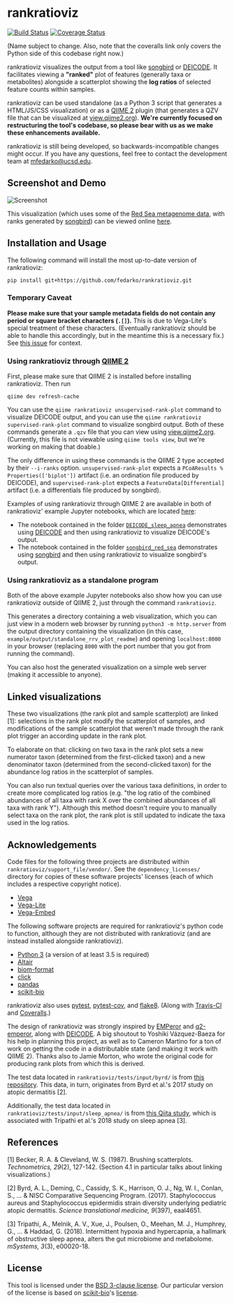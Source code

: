 # rankratioviz
[![Build Status](https://travis-ci.org/fedarko/rankratioviz.svg?branch=master)](https://travis-ci.org/fedarko/rankratioviz) [![Coverage Status](https://coveralls.io/repos/github/fedarko/rankratioviz/badge.svg?branch=master)](https://coveralls.io/github/fedarko/rankratioviz?branch=master)

(Name subject to change. Also, note that the coveralls link only covers the
Python side of this codebase right now.)

rankratioviz visualizes the output from a tool like
[songbird](https://github.com/biocore/songbird) or
[DEICODE](https://github.com/biocore/DEICODE). It facilitates viewing
a __"ranked"__ plot of features (generally taxa or metabolites) alongside
a scatterplot showing the __log ratios__ of selected feature counts within samples.

rankratioviz can be used standalone (as a Python 3 script that generates a
HTML/JS/CSS visualization) or as a [QIIME 2](https://qiime2.org/) plugin (that generates a QZV file that can be visualized at [view.qiime2.org](https://view.qiime2.org/)).
**We're
currently focused on restructuring the tool's codebase, so please bear with us as
we make these enhancements available.**

rankratioviz is still being developed, so backwards-incompatible changes might
occur. If you have any questions, feel free to contact the development team at
[mfedarko@ucsd.edu](mailto:mfedarko@ucsd.edu).

## Screenshot and Demo

![Screenshot](https://github.com/fedarko/rankratioviz/blob/master/screenshots/redsea_data.png)

This visualization (which uses some of the
[Red Sea metagenome data](https://www.ncbi.nlm.nih.gov/pmc/articles/PMC5315489/), with ranks generated by
[songbird](https://github.com/biocore/songbird/)) can be viewed online [here](https://view.qiime2.org/visualization/?src=https%3A%2F%2Fdl.dropbox.com%2Fs%2Fjuvhoqe6ys4tm52%2Fredsea_20190306.qzv%3Fdl%3D1&type=html).

## Installation and Usage

The following command will install the most up-to-date version of rankratioviz:

```
pip install git+https://github.com/fedarko/rankratioviz.git
```

### Temporary Caveat

**Please make sure that your sample metadata fields do not contain any period or
square bracket characters (`.[]`).** This is due to Vega-Lite's special treatment
of these characters. (Eventually rankratioviz should be able to handle this
accordingly, but in the meantime this is a necessary fix.) See
[this issue](https://github.com/fedarko/rankratioviz/issues/66) for context.

### Using rankratioviz through [QIIME 2](https://qiime2.org/)

First, please make sure that QIIME 2 is installed before installing rankratioviz.
Then run

```
qiime dev refresh-cache
```

You can use the `qiime rankratioviz unsupervised-rank-plot` command to
visualize DEICODE output, and you can use the
`qiime rankratioviz supervised-rank-plot` command to visualize songbird output.
Both of these commands generate a `.qzv` file that you can view using
[view.qiime2.org](https://view.qiime2.org). (Currently, this file is not
viewable using `qiime tools view`, but we're working on making that doable.)

The only difference in using these commands is the QIIME 2 type accepted by
their `--i-ranks` option.
`unsupervised-rank-plot` expects a `PCoAResults % Properties(['biplot'])` artifact
(i.e. an ordination file produced by DEICODE),
and `supervised-rank-plot` expects a `FeatureData[Differential]` artifact (i.e. a
differentials file produced by songbird).

Examples of using rankratioviz through QIIME 2 are available in both of
rankratioviz' example Jupyter notebooks, which are located [here](https://github.com/fedarko/rankratioviz/tree/master/example_notebooks):
- The notebook contained in the folder [`DEICODE_sleep_apnea`](https://github.com/fedarko/rankratioviz/tree/master/example_notebooks/DEICODE_sleep_apnea)
  demonstrates using
  [DEICODE](https://github.com/biocore/DEICODE) and then using
  rankratioviz to visualize DEICODE's output.
- The notebook contained in the folder [`songbird_red_sea`](https://github.com/fedarko/rankratioviz/tree/master/example_notebooks/songbird_red_sea)
  demonstrates using
  [songbird](https://github.com/biocore/songbird) and then using
  rankratioviz to visualize songbird's output.

### Using rankratioviz as a standalone program

Both of the above example Jupyter notebooks also show how you can use
rankratioviz outside of QIIME 2, just through the command `rankratioviz`.

This generates a directory containing a web visualization, which you can just view
in a modern web browser by running `python3 -m http.server` from
the output directory containing the visualization (in this case,
`example/output/standalone_rrv_plot_readme`) and opening `localhost:8000` in
your browser (replacing `8000` with the port number that you got from running
the command).

You can also host the generated visualization on a simple web server (making it
accessible to anyone).

## Linked visualizations
These two visualizations (the rank plot and sample scatterplot) are linked [1]:
selections in the rank plot modify the scatterplot of samples, and
modifications of the sample scatterplot that weren't made through the rank plot
trigger an according update in the rank plot.

To elaborate on that: clicking on two taxa in the rank plot sets a new
numerator taxon (determined from the first-clicked taxon) and a new denominator
taxon (determined from the second-clicked taxon) for the abundance log ratios
in the scatterplot of samples.

You can also run textual queries over the various taxa definitions, in order to
create more complicated log ratios
(e.g. "the log ratio of the combined abundances of all
taxa with rank X over the combined abundances of all taxa with rank Y").
Although this method doesn't require you to manually select taxa on the rank
plot, the rank plot is still updated to indicate the taxa used in the log
ratios.

## Acknowledgements

Code files for the following three projects are distributed within
`rankratioviz/support_file/vendor/`.
See the `dependency_licenses/` directory for copies of these software projects'
licenses (each of which includes a respective copyright notice).
- [Vega](https://vega.github.io/vega/)
- [Vega-Lite](https://vega.github.io/vega-lite/)
- [Vega-Embed](https://github.com/vega/vega-embed)

The following software projects are required for rankratioviz's python code
to function, although they are not distributed with rankratioviz (and are
instead installed alongside rankratioviz).
- [Python 3](https://www.python.org/) (a version of at least 3.5 is required)
- [Altair](https://altair-viz.github.io/)
- [biom-format](http://biom-format.org/)
- [click](https://palletsprojects.com/p/click/)
- [pandas](https://pandas.pydata.org/)
- [scikit-bio](http://scikit-bio.org/)

rankratioviz also uses [pytest](https://docs.pytest.org/en/latest/),
[pytest-cov](https://github.com/pytest-dev/pytest-cov), and
[flake8](http://flake8.pycqa.org/en/latest/).
(Along with [Travis-CI](https://travis-ci.org/) and
[Coveralls](https://coveralls.io/).)

The design of rankratioviz was strongly inspired by
[EMPeror](https://github.com/biocore/emperor) and
[q2-emperor](https://github.com/qiime2/q2-emperor/), along with
[DEICODE](https://github.com/biocore/DEICODE). A big shoutout to
Yoshiki Vázquez-Baeza for his help in planning this project, as well as to
Cameron Martino for a ton of work on getting the code in a distributable state
(and making it work with QIIME 2). Thanks also to Jamie Morton, who wrote the
original code for producing rank plots from which this is derived.

The test data located in `rankratioviz/tests/input/byrd/` is from
[this repository](https://github.com/knightlab-analyses/reference-frames).
This data, in turn, originates from Byrd et al.'s 2017 study on atopic
dermatitis [2].

Additionally, the test data located in `rankratioviz/tests/input/sleep_apnea/`
is from [this Qiita study](https://qiita.ucsd.edu/study/description/10422),
which is associated with Tripathi et al.'s 2018 study on sleep apnea [3].

## References

[1] Becker, R. A. & Cleveland, W. S. (1987). Brushing scatterplots. _Technometrics, 29_(2), 127-142. (Section 4.1 in particular talks about linking visualizations.)

[2] Byrd, A. L., Deming, C., Cassidy, S. K., Harrison, O. J., Ng, W. I., Conlan, S., ... & NISC Comparative Sequencing Program. (2017). Staphylococcus aureus and Staphylococcus epidermidis strain diversity underlying pediatric atopic dermatitis. _Science translational medicine, 9_(397), eaal4651.

[3] Tripathi, A., Melnik, A. V., Xue, J., Poulsen, O., Meehan, M. J., Humphrey, G., ... & Haddad, G. (2018). Intermittent hypoxia and hypercapnia, a hallmark of obstructive sleep apnea, alters the gut microbiome and metabolome. _mSystems, 3_(3), e00020-18.

## License

This tool is licensed under the [BSD 3-clause license](https://en.wikipedia.org/wiki/BSD_licenses#3-clause_license_(%22BSD_License_2.0%22,_%22Revised_BSD_License%22,_%22New_BSD_License%22,_or_%22Modified_BSD_License%22)).
Our particular version of the license is based on [scikit-bio](https://github.com/biocore/scikit-bio)'s [license](https://github.com/biocore/scikit-bio/blob/master/COPYING.txt).
